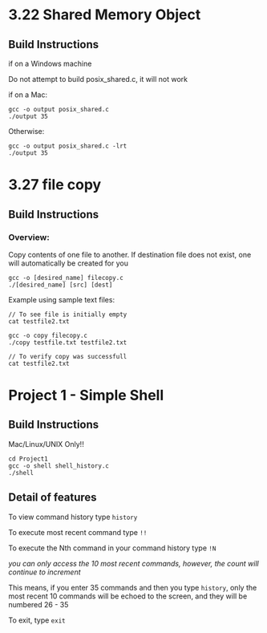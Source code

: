 # 3.22 Shared Memory Object
## Build Instructions
if on a Windows machine

Do not attempt to build posix_shared.c, it will not work


if on a Mac:
```
gcc -o output posix_shared.c
./output 35

```
Otherwise:

```
gcc -o output posix_shared.c -lrt
./output 35
```
# 3.27 file copy
## Build Instructions

### Overview:
Copy contents of one file to another. If destination file does not exist, one will automatically be created for you

```
gcc -o [desired_name] filecopy.c
./[desired_name] [src] [dest]

```

Example using sample text files:

```
// To see file is initially empty
cat testfile2.txt

gcc -o copy filecopy.c
./copy testfile.txt testfile2.txt

// To verify copy was successfull
cat testfile2.txt
```

# Project 1 - Simple Shell
## Build Instructions
Mac/Linux/UNIX Only!!

```
cd Project1
gcc -o shell shell_history.c
./shell

```
## Detail of features

To view command history type `history`

To execute most recent command type `!!`

To execute the Nth command in your command history type `!N`

*you can only access the 10 most recent commands, however, the count will continue to increment*

This means, if you enter 35 commands and then you type `history`, only the most recent 10 commands will be echoed to the screen, and they will be numbered 26 - 35

To exit, type `exit`
